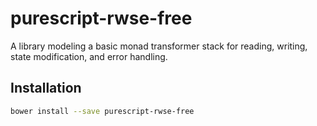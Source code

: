 # purescript-rwse-free

A library modeling a basic monad transformer stack for reading, writing,
state modification, and error handling.

## Installation

```bash
bower install --save purescript-rwse-free
```
